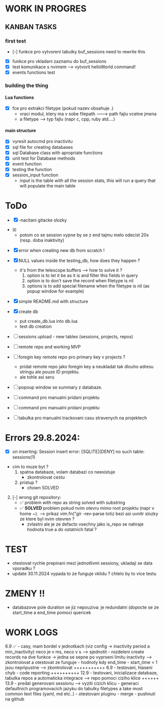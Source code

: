 # WORK IN PROGRES
## KANBAN TASKS

### first test
- [-] funkce pro vytvoreni tabulky buf_sessions
        need to rewrite this
- [x] funkce pro vkladani zaznamu do buf_sessions
- [x] test komunikace s nvimem --> vytvorit helloWorld command!
- [x] events functions test

### building the thing
#### Lua functions
- [x] fce pro extrakci filetype (pokud nazev obsahuje .)
    - vraci modul, ktery ma v sobe filepath ---> path fajlu vcetne jmena
    - a filetype --> typ fajlu (napr c, cpp, ruby atd....)

#### main structure
- [x] vyresit autocmd pro inactivitu
- [x] sql file for creating databases
- [x] sql Database class with apropriate functions
- [x] unit test for Database methods
- [x] event function
- [x] testing the function
- [x] session_input function
    - input is the table with all the session stats, this will run a query that will populate the main table


# ToDo
- [x] -nacitani gitacke slozky
- [x] - potom co se session vypne by se z end tajmu melo odecist 20s (resp. doba inaktivity)
- [x] error when creating new db from scratch !
- [x]  NULL values inside the testing_db, how does they happen ?
    - it's from the telescope buffers --> how to solve it ?
        1. option is to let it be as it is and filter this fields in query
        2. option is to don't save the record when filetype is nil
        3. options is to add special filename when the filetype is nil (as popup window for example)
- [x] simple README.md with structure
- [x] create db
    - put create_db.lua into db.lua
    - test db creation
- [ ] sessions upload - new tables (sessions, projects, repos)
- [ ]  remote repo and working MVP

- [ ] foregin key remote repo  pro primary key v projects ?
    - pridat remote repo jako foregin key a neukladat tak dlouho adresu stringu ale pouze ID projektu.
    - ale tohle asi seru
- [ ] popoup window se summary z databaze.
- [ ] command pro manualni pridani projektu
- [ ] command pro manualni pridani projektu
- [ ] tabulka pro manualni trackovani casu stravenych na projektech


# Errors 29.8.2024:
- [x] on inserting:
Session insert error: [SQLITE][DENY] no such table: sessions(1)
- cim to muze byt ?
    1. spatna databaze, volam databazi co neexistuje
        - zkontrolovat cestu
    2. pristup ?
        - chown
SOLVED 

2. [-] wrong git repository:
    -  ✅ problem with repo as string solved with substring
    -   ✅ __SOLVED__ problem pokud nvim otevru mimo root projektu (napr v home ~). --> prikaz vim.fn("gir -rev-parse totiz bezi asi uvnitr slozky ze ktere byl nvim otevren ?
        - zvlastni ale je ze defacto vsechny jako is_repo se nahraje hodnota true a do ostatnich fatal ?

# TEST
- otestovat rychle prepinani  mezi jednotlivmi sessiony, ukladaji se data vporadku ?
- update 30.11.2024 vypada to ze funguje vklidu ? chtelo by to vice testu


# ZMENY !!
- databazove pole duration se jiz nepouziva: je redundatni (dopocte se ze start_time a end_time pomoci quericek


# WORK LOGS
6.9 ✅ - casy, mam bordel v jednotkach (viz config -> inactivity period a min_inactivity) neco je v ms, neco v s --> sjednotit
       - rozdeleni create records na dve funkce -> jedna se sepne po vyprseni limitu inactivity --> zkontrolovat a otestovat ze funguje
       - hodnoty kdy end_time - start_time < 1 jsou nepripustne --> zkontrolovat
+++++++++++
6.9 - testovani,  hlaseni chyb
    - code reporting
++++++++++
12.9 - testovani, inicializace databaze, tabulka repos a automaticka integrace --> repo pomoci ciziho klice
++++++
13.9 - predal generovani sessionu --> vyziti cizich klicu
    - generaci defaultnich programovacich jazyku do tabulky filetypes a take most common text files (yaml, md etc..)
    - otestovani pluginu
    - merge
    - pushnuti na github





